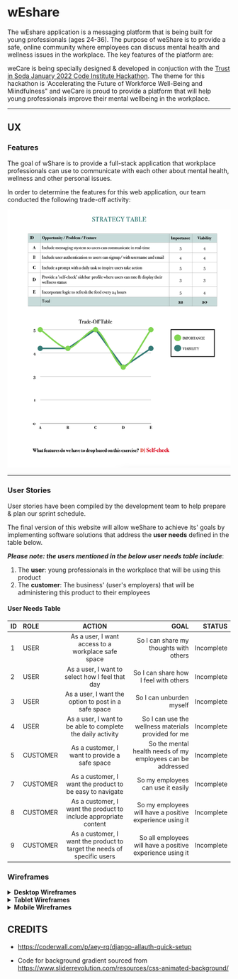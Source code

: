 # wEshare

The wEshare application is a messaging platform that is being built for young professionals (ages 24-36). The purpose of weShare is to provide a safe, online community where employees can discuss mental health and wellness issues in the workplace. The key features of the platform are:


weCare is being specially designed & developed in conjuction with the [Trust in Soda January 2022 Code Institute Hackathon](https://hackathon.codeinstitute.net/hackathon/16/). The theme for this hackathon is 'Accelerating the Future of Workforce Well-Being and Miindfulness" and weCare is proud to provide a platform that will help young professionals improve their mental wellbeing in the workplace.

***

## UX

### Features

The goal of wShare is to provide a full-stack application that workplace professionals can use to communicate with each other about mental health, wellness and other personal issues.

In order to determine the features for this web application, our team conducted the following trade-off activity:

![feature trade off](static/wireframes/tradeoff.png)

***

### User Stories

User stories have been compiled by the development team to help prepare & plan our sprint schedule.

The final version of this website will allow weShare to achieve its' goals by implementing software solutions that address the **user needs** defined in the table below. 

***Please note: the users mentioned in the below user needs table include***:

1) The **user**: young professionals in the workplace that will be using this product
2) The **customer**: The business' (user's employers) that will be administering this product to their employees

#### **User Needs Table**

| ID | ROLE | ACTION | GOAL | STATUS |
|-----------------|:-------------|:---------------:|---------------:| ---------------:|
| 1 | USER | As a user, I want access to a workplace safe space | So I can share my thoughts with others | Incomplete |
| 2 | USER | As a user, I want to select how I feel that day | So I can share how I feel with others | Incomplete |
| 3 | USER | As a user, I want the option to post in a safe space | So I can unburden myself  | Incomplete |
| 4 | USER | As a user, I want to be able to complete the daily activity | So I can use the wellness materials provided for me | Incomplete |
| 5 | CUSTOMER | As a customer, I want to provide a safe space | So the mental health needs of my employees can be addressed | Incomplete |
| 7 | CUSTOMER | As a customer, I want the product to be easy to navigate | So my employees can use it easily | Incomplete |
| 8 | CUSTOMER | As a customer, I want the product to include appropriate content | So my employees will have a positive experience using it | Incomplete |
| 9 | CUSTOMER | As a customer, I want the product to target the needs of specific users | So all employees will have a positive experience using it | Incomplete |

### Wireframes

<details><summary><b>Desktop Wireframes</b></summary>

![Desktop Wireframe Log In page](static/wireframes/desktop-user-landing-page-wireframe.png)

![Desktop Wireframe create account](static/wireframes/desktop-user-profile-creation-wireframe.png)

![Desktop Wireframe Home Page](static/wireframes/desktop-user-login-wireframe.png)

![Desktop Wireframe creating a message](static/wireframes/desktop-login-create-message-wireframe.png)

</details>
<details><summary><b>Tablet Wireframes</b></summary>

![Tablet Wireframe Log in page](static/wireframes/tablet-user-landing-page-wireframe.png)

![Tablet Wireframe create account](static/wireframes/tablet-user-profile-creation-wireframe.png)

![Tablet Wireframe Home page](static/wireframes/tablet-user-login-wireframe.png)

![Tablet Wireframe create message](static/wireframes/tablet-login-create-message-wireframe.png)

</details>
<details><summary><b>Mobile Wireframes</b></summary>

![Mobile Wireframe Log in page](static/wireframes/mobile-user-landing-page-wirerame.png)

![Mobile Wireframe create account](static/wireframes/mobile-user-profile-creation-wireframe.png)

![Mobile Wireframe Home page](static/wireframes/mobile-user-login-wireframe.png)

![Mobile Wireframe create message](static/wireframes/mobile-login-create-message-wireframe.png)

![Mobile Wireframe log out tab](static/wireframes/mobile-login-create-message-wireframe.png)

</details>

## CREDITS

- https://coderwall.com/p/aey-rq/django-allauth-quick-setup

- Code for background gradient sourced from https://www.sliderrevolution.com/resources/css-animated-background/